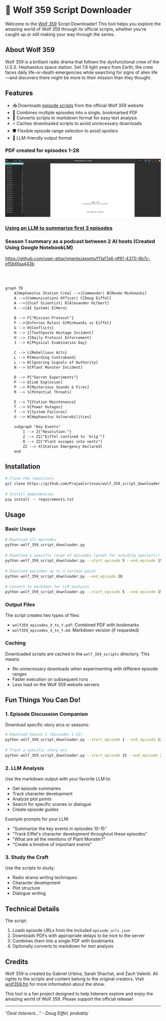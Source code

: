 # 🚀 Wolf 359 Script Downloader

Welcome to the [Wolf 359](https://wolf359.fm/) Script Downloader! This tool helps you explore the amazing world of Wolf 359 through its official scripts, whether you're caught up or still making your way through the series.

## About Wolf 359

Wolf 359 is a brilliant radio drama that follows the dysfunctional crew of the U.S.S. Hephaestus space station. Set 7.8 light years from Earth, the crew faces daily life-or-death emergencies while searching for signs of alien life—and discovers there might be more to their mission than they thought.

## Features

- 📥 Downloads [episode scripts](https://wolf359.fm/extras) from the official Wolf 359 website
- 🔖 Combines multiple episodes into a single, bookmarked PDF
- 📝 Converts scripts to markdown format for easy text analysis
- ⚡ Caches downloaded scripts to avoid unnecessary downloads
- 🛡️ Flexible episode range selection to avoid spoilers
- 🤖 LLM-friendly output format

### PDF created for episodes 1-28 
![example pdf](image.png)

### [Using an LLM to summarize first 3 episodes](https://chatgpt.com/share/6741abb5-a340-8003-bdab-77d2c4ae6956)

### Season 1 summary as a podcast between 2 AI hosts (Created Using Google NotebookLM)


https://github.com/user-attachments/assets/f11af7a6-df91-4370-8b7c-ef5b6faa443b



<br><br>

```mermaid
graph TD
    A[Hephaestus Station Crew] -->|Commander| B[Renée Minkowski]
    A -->|Communications Officer| C[Doug Eiffel]
    A -->|Chief Scientist| D[Alexander Hilbert]
    A -->|AI System| E[Hera]

    B --> F{"Mission Protocol"}
    F -->|Enforces Rules| G[Minkowski vs Eiffel]
    G --> H{Conflicts}
    H --> I[Toothpaste Hostage Incident]
    H --> J[Daily Protocol Enforcement]
    J --> K[Physical Examination Day]

    C --> L{Rebellious Acts}
    L --> M[Hoarding Contraband]
    L --> N[Ignoring Signals of Authority]
    N --> O[Plant Monster Incident]
    
    D --> P{"Secret Experiments"}
    P --> Q[Lab Explosion]
    P --> R[Mysterious Sounds & Fires]
    R --> S[Potential Threats]

    E --> T{Station Maintenance}
    T --> U[Power Outages]
    T --> V[System Failures]
    U --> W[Hephaestus Vulnerabilities]

    subgraph "Key Events"
        I --> Z{"Resolution:"}
        Z --> Z1["Eiffel confined to 'brig'"]
        O --> Z2["Plant escapes into vents"]
        Z2 --> X[Station Emergency Declared]
    end

```

## Installation

```bash
# Clone the repository
git clone https://github.com/Prajwalsrinvas/wolf_359_script_downloader.git

# Install dependencies
pip install -r requirements.txt
```

## Usage

### Basic Usage

```bash
# Download all episodes
python wolf_359_script_downloader.py

# Download a specific range of episodes (great for avoiding spoilers!)
python wolf_359_script_downloader.py --start_episode 5 --end_episode 15

# Download episodes up to a certain point
python wolf_359_script_downloader.py --end_episode 28

# Convert to markdown for LLM analysis
python wolf_359_script_downloader.py --start_episode 5 --end_episode 15 --convert_markdown
```

### Output Files

The script creates two types of files:
- `wolf359_episodes_X_to_Y.pdf`: Combined PDF with bookmarks
- `wolf359_episodes_X_to_Y.md`: Markdown version (if requested)

### Caching

Downloaded scripts are cached in the `wolf_359_scripts` directory. This means:
- No unnecessary downloads when experimenting with different episode ranges
- Faster execution on subsequent runs
- Less load on the Wolf 359 website servers

## Fun Things You Can Do!

### 1. Episode Discussion Companion
Download specific story arcs or seasons:
```bash
# Download Season 1 (Episodes 1-12)
python wolf_359_script_downloader.py --start_episode 1 --end_episode 12 --convert_markdown

# Track a specific story arc
python wolf_359_script_downloader.py --start_episode 15 --end_episode 20 --convert_markdown
```

### 2. LLM Analysis
Use the markdown output with your favorite LLM to:
- Get episode summaries
- Track character development
- Analyze plot points
- Search for specific scenes or dialogue
- Create episode guides

Example prompts for your LLM:
- "Summarize the key events in episodes 10-15"
- "Track Eiffel's character development throughout these episodes"
- "What are all the mentions of Plant Monster?"
- "Create a timeline of important events"

### 3. Study the Craft
Use the scripts to study:
- Radio drama writing techniques
- Character development
- Plot structure
- Dialogue writing

## Technical Details

The script:
1. Loads episode URLs from the included `episode_urls.json`
2. Downloads PDFs with appropriate delays to be nice to the server
3. Combines them into a single PDF with bookmarks
4. Optionally converts to markdown for text analysis

## Credits

Wolf 359 is created by Gabriel Urbina, Sarah Shachat, and Zach Valenti. All rights to the scripts and content belong to the original creators. Visit [wolf359.fm](https://wolf359.fm) for more information about the show.

This tool is a fan project designed to help listeners explore and enjoy the amazing world of Wolf 359. Please support the official release!

---

*"Dear listeners..." - Doug Eiffel, probably*
